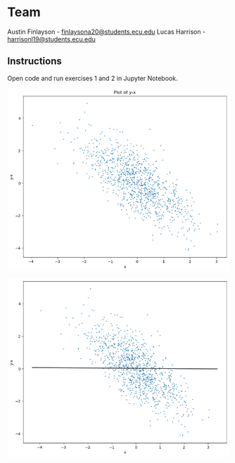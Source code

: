 # Team

Austin Finlayson - finlaysona20@students.ecu.edu
Lucas Harrison - harrisonl19@students.ecu.edu

## Instructions

Open code and run exercises 1 and 2 in Jupyter Notebook.

![image](ex1Fig.png)

![image](ex2Fig.png)